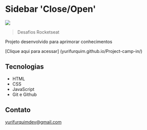 # Sidebar 'Close/Open'

![](https://media.giphy.com/media/T5EX0dIzsSGQ3wDSHM/giphy.gif)

> Desafios Rocketseat

Projeto desenvolvido para aprimorar conhecimentos

[Clique aqui para acessar] (yurifurquim.github.io/Project-camp-in/)


## Tecnologias 

- HTML
- CSS 
- JavaScript
- Git e Github

## Contato 

yurifurquimdev@gmail.com
